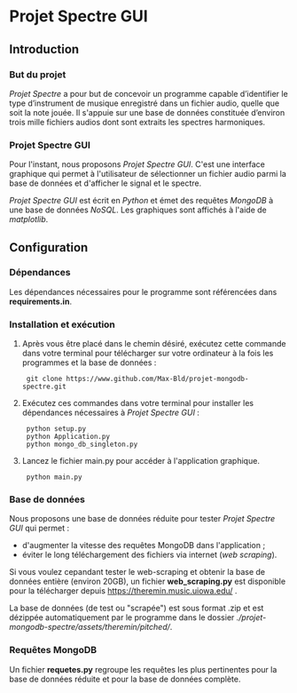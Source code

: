 # Projet Spectre GUI

## Introduction

### But du projet

*Projet Spectre* a pour but de concevoir un programme capable d’identifier le type d’instrument de musique enregistré dans un fichier audio, quelle que soit la note jouée. Il s'appuie sur une base de données constituée d’environ trois mille fichiers audios dont sont extraits les spectres harmoniques.

### Projet Spectre GUI

Pour l'instant, nous proposons *Projet Spectre GUI*. C'est une interface graphique qui permet à l'utilisateur de sélectionner un fichier audio parmi la base de données et d'afficher le signal et le spectre.

*Projet Spectre GUI* est écrit en _Python_ et émet des requêtes _MongoDB_ à une base de données _NoSQL_. Les graphiques sont affichés à l'aide de _matplotlib_.

## Configuration

### Dépendances

Les dépendances nécessaires pour le programme sont référencées dans **requirements.in**.

### Installation et exécution

1. Après vous être placé dans le chemin désiré, exécutez cette commande dans votre terminal pour télécharger sur votre ordinateur à la fois les programmes et la base de données :

        git clone https://www.github.com/Max-Bld/projet-mongodb-spectre.git

2. Exécutez ces commandes dans votre terminal pour installer les dépendances nécessaires à *Projet Spectre GUI* :

        python setup.py
        python Application.py
        python mongo_db_singleton.py

4. Lancez le fichier main.py pour accéder à l'application graphique.

        python main.py

### Base de données

Nous proposons une base de données réduite pour tester *Projet Spectre GUI* qui permet : 
+ d'augmenter la vitesse des requêtes MongoDB dans l'application ;
+ éviter le long téléchargement des fichiers via internet (*web scraping*).

Si vous voulez cepandant tester le web-scraping et obtenir la base de données entière (environ 20GB), un fichier **web_scraping.py** est disponible pour la télécharger depuis https://theremin.music.uiowa.edu/ .

La base de données (de test ou "scrapée") est sous format .zip et est dézippée automatiquement par le programme dans le dossier *./projet-mongodb-spectre/assets/theremin/pitched/*.

### Requêtes MongoDB

Un fichier **requetes.py** regroupe les requêtes les plus pertinentes pour la base de données réduite et pour la base de données complète.

